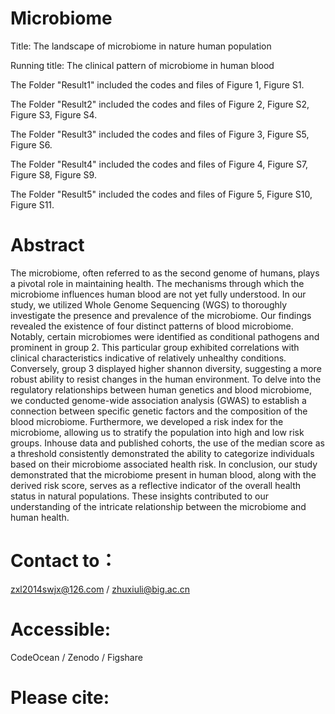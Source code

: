 # Microbiome
Title: The landscape of microbiome in nature human population

Running title: The clinical pattern of microbiome in human blood

The Folder "Result1" included the codes and files of Figure 1, Figure S1.

The Folder "Result2" included the codes and files of Figure 2, Figure S2, Figure S3, Figure S4.

The Folder "Result3" included the codes and files of Figure 3, Figure S5, Figure S6.

The Folder "Result4" included the codes and files of Figure 4, Figure S7, Figure S8, Figure S9.

The Folder "Result5" included the codes and files of Figure 5, Figure S10, Figure S11.

# Abstract
The microbiome, often referred to as the second genome of humans, plays a pivotal role in maintaining health. The mechanisms through which the microbiome influences human blood are not yet fully understood. In our study, we utilized Whole Genome Sequencing (WGS) to thoroughly investigate the presence and prevalence of the microbiome. Our findings revealed the existence of four distinct patterns of blood microbiome. Notably, certain microbiomes were identified as conditional pathogens and prominent in group 2. This particular group exhibited correlations with clinical characteristics indicative of relatively unhealthy conditions. Conversely, group 3 displayed higher shannon diversity, suggesting a more robust ability to resist changes in the human environment. To delve into the regulatory relationships between human genetics and blood microbiome, we conducted genome-wide association analysis (GWAS) to establish a connection between specific genetic factors and the composition of the blood microbiome. Furthermore, we developed a risk index for the microbiome, allowing us to stratify the population into high and low risk groups. Inhouse data and published cohorts, the use of the median score as a threshold consistently demonstrated the ability to categorize individuals based on their microbiome associated health risk. In conclusion, our study demonstrated that the microbiome present in human blood, along with the derived risk score, serves as a reflective indicator of the overall health status in natural populations. These insights contributed to our understanding of the intricate relationship between the microbiome and human health.

# Contact to：
zxl2014swjx@126.com / zhuxiuli@big.ac.cn

# Accessible:
CodeOcean / Zenodo / Figshare

# Please cite:
